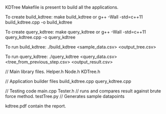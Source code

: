 KDTree
Makefile is present to build all the applications. 

To create build_kdtree:
make build_kdtree
or
g++ -Wall -std=c++11    build_kdtree.cpp -o build_kdtree

To create query_kdtree:
make query_kdtree
or
g++ -Wall -std=c++11    query_kdtree.cpp -o query_kdtree

To run build_kdtree:
./build_kdtree <sample_data.csv> <output_tree.csv>

To run query_kdtree:
./query_kdtree <query_data.csv> <tree_from_previous_step.csv> <output_result.csv> 

// Main library files. 
Helper.h
Node.h
KDTree.h

// Application builder files
build_kdtree.cpp
query_kdtree.cpp

// Testing code
main.cpp
Tester.h // runs and compares result against brute force method. 
testTree.py // Generates sample datapoints

kdtree.pdf contain the report.
